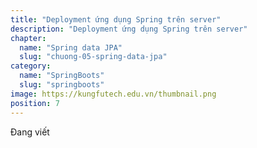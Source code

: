 ```yaml
---
title: "Deployment ứng dụng Spring trên server"
description: "Deployment ứng dụng Spring trên server"
chapter:
  name: "Spring data JPA"
  slug: "chuong-05-spring-data-jpa"
category:
  name: "SpringBoots"
  slug: "springboots"
image: https://kungfutech.edu.vn/thumbnail.png
position: 7
---
```


Đang viết
